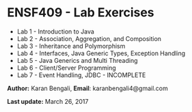 # ENSF409 - Lab Exercises

<ul>
<li> Lab 1 - Introduction to Java </li>
<li> Lab 2 - Association, Aggregation, and Composition </li>
<li> Lab 3 - Inheritance and Polymorphism </li>
<li> Lab 4 - Interfaces, Java Generic Types, Exception Handling </li>
<li> Lab 5 - Java Generics and Multi Threading </li>
<li> Lab 6 - Client/Server Programming </li>
<li> Lab 7 - Event Handling, JDBC - INCOMPLETE </li>
</ul>

<p> <strong>Author:</strong> Karan Bengali, <strong>Email</strong>: karanbengali4@gmail.com </p>
<p> <strong>Last update:</strong> March 26, 2017 </p>
